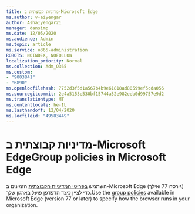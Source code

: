 ```yaml
---
title: מדיניות קבוצתית ב-Microsoft Edge
ms.author: v-aiyengar
author: AshaIyengar21
manager: dansimp
ms.date: 12/05/2020
ms.audience: Admin
ms.topic: article
ms.service: o365-administration
ROBOTS: NOINDEX, NOFOLLOW
localization_priority: Normal
ms.collection: Adm_O365
ms.custom:
- "9003841"
- "6890"
ms.openlocfilehash: 7752d3f5d1a567b4b9e61818ad80599ef5cda056
ms.sourcegitcommit: 2e4a5153e530bf15744a52e982eeb0d99757e9d2
ms.translationtype: MT
ms.contentlocale: he-IL
ms.lasthandoff: 12/04/2020
ms.locfileid: "49583449"
---
```

# <a name="group-policies-in-microsoft-edge"></a><span data-ttu-id="9a94c-102">מדיניות קבוצתית ב-Microsoft Edge</span><span class="sxs-lookup"><span data-stu-id="9a94c-102">Group policies in Microsoft Edge</span></span>

<span data-ttu-id="9a94c-103">השתמש [בפריטי המדיניות הקבוצתית](https://go.microsoft.com/fwlink/?linkid=2134623) הזמינים ב-Microsoft Edge (גירסה 77 ואילך) כדי לציין כיצד הדפדפן פועל בארגון שלך.</span><span class="sxs-lookup"><span data-stu-id="9a94c-103">Use the [group policies](https://go.microsoft.com/fwlink/?linkid=2134623) available in Microsoft Edge (version 77 or later) to specify how the browser runs in your organization.</span></span>